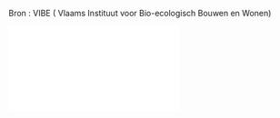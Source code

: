Bron : VIBE ( Vlaams Instituut voor Bio-ecologisch Bouwen en Wonen)

![Hoe ziet de klimaatbestendige gemeente van de toekomst er uit\_-v2-20210406_203113.pdf](.attachments.19892880/Hoe%20ziet%20de%20klimaatbestendige%20gemeente%20van%20de%20toekomst%20er%20uit_-v2-20210406_203113.pdf)

